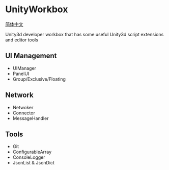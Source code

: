 # UnityWorkbox 

[简体中文](./README-ZH-cn.md)

Unity3d developer workbox that has some useful Unity3d script extensions and editor tools

## UI Management

* UIManager
* PanelUI
* Group/Exclusive/Floating

## Network

* Netwoker
* Connector
* MessageHandler

## Tools
* Git
* ConfigurableArray
* ConsoleLogger
* JsonList & JsonDict
